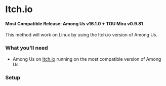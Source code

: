 
# Itch.io

#### Most Compatible Release: Among Us v16.1.0 + TOU Mira v0.9.81

This method will work on Linux by using the Itch.io version of Among Us.

### What you'll need

- Among Us on [Itch.io](https://innersloth.itch.io/among-us) running on the most compatible version of Among Us

### Setup
